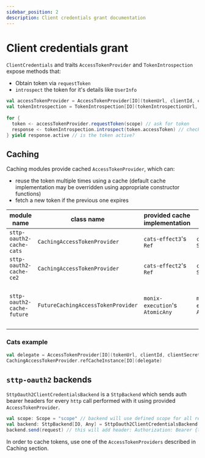 ```yaml
---
sidebar_position: 2
description: Client credentials grant documentation
---
```


# Client credentials grant

`ClientCredentials` and traits `AccessTokenProvider` and `TokenIntrospection` expose methods that:
- Obtain token via `requestToken`
- `introspect` the token for it's details like `UserInfo`

```scala
val accessTokenProvider = AccessTokenProvider[IO](tokenUrl, clientId, clientSecret)(backend)
val tokenIntrospection = TokenIntrospection[IO](tokenIntrospectionUrl, clientId, clientSecret)(backend)
  
for {
  token <- accessTokenProvider.requestToken(scope) // ask for token
  response <- tokenIntrospection.introspect(token.accessToken) // check if token is valid
} yield response.active // is the token active?
```


## Caching

Caching modules provide cached `AccessTokenProvider`, which can:
  - reuse the token multiple times using a cache (default cache implementation may be overridden using appropriate constructor functions)
  - fetch a new token if the previous one expires


| module name                | class name                         | provided cache implementation   | semaphore                            | notes                                           |
|----------------------------|------------------------------------|---------------------------------|--------------------------------------|-------------------------------------------------|
| `sttp-oauth2-cache-cats`   | `CachingAccessTokenProvider`       | `cats-effect3`'s `Ref`          | `cats-effect2`'s `Semaphore`         |                                                 |
| `sttp-oauth2-cache-ce2`    | `CachingAccessTokenProvider`       | `cats-effect2`'s `Ref`          | `cats-effect2`'s `Semaphore`         |                                                 |
| `sttp-oauth2-cache-future` | `FutureCachingAccessTokenProvider` | `monix-execution`'s `AtomicAny` | `monix-execution`'s `AsyncSemaphore` | It only uses submodule of whole `monix` project |

### Cats example

```scala
val delegate = AccessTokenProvider[IO](tokenUrl, clientId, clientSecret)(backend)
CachingAccessTokenProvider.refCacheInstance[IO](delegate)
```

## `sttp-oauth2` backends

`SttpOauth2ClientCredentialsBackend` is a `SttpBackend` which sends auth bearer headers for every `http` call performed with it using provided `AccessTokenProvider`.


```scala
val scope: Scope = "scope" // backend will use defined scope for all requests
val backend: SttpBackend[IO, Any] = SttpOauth2ClientCredentialsBackend[IO, Any](tokenUrl, clientId, clientSecret)(scope)(delegateBackend)
backend.send(request) // this will add header: Authorization: Bearer {token}

```

In order to cache tokens, use one of the `AccessTokenProviders` described in Caching section.